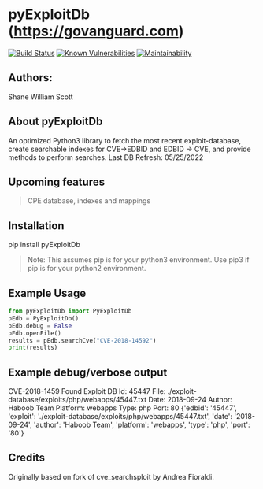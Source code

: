 pyExploitDb (https://govanguard.com)
==

[![Build Status](https://travis-ci.com/GoVanguard/pyExploitDb.svg?branch=master)](https://travis-ci.com/GoVanguard/pyExploitDb)
[![Known Vulnerabilities](https://snyk.io/test/github/GoVanguard/pyExploitDb/badge.svg?targetFile=requirements.txt)](https://snyk.io/test/github/GoVanguard/pyExploitDb?targetFile=requirements.txt)
[![Maintainability](https://api.codeclimate.com/v1/badges/c718eabcdd4b815698db/maintainability)](https://codeclimate.com/github/GoVanguard/pyExploitDb/maintainability)


## Authors:
Shane William Scott

## About pyExploitDb
An optimized Python3 library to fetch the most recent exploit-database, create searchable indexes for CVE->EDBID and EDBID -> CVE, and provide methods to perform searches.
Last DB Refresh: 05/25/2022

## Upcoming features
> CPE database, indexes and mappings

## Installation
pip install pyExploitDb
> Note: This assumes pip is for your python3 environment. Use pip3 if pip is for your python2 environment.

## Example Usage
```python
from pyExploitDb import PyExploitDb
pEdb = PyExploitDb()
pEdb.debug = False
pEdb.openFile()
results = pEdb.searchCve("CVE-2018-14592")
print(results)
```

## Example debug/verbose output
CVE-2018-1459
Found
Exploit DB Id: 45447
File: ./exploit-database/exploits/php/webapps/45447.txt
Date: 2018-09-24
Author: Haboob Team
Platform: webapps
Type: php
Port: 80
{'edbid': '45447', 'exploit': './exploit-database/exploits/php/webapps/45447.txt', 'date': '2018-09-24', 'author': 'Haboob Team', 'platform': 'webapps', 'type': 'php', 'port': '80'}

## Credits
Originally based on fork of cve_searchsploit by Andrea Fioraldi.

